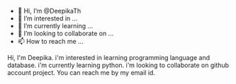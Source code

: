 - 👋 Hi, I’m @DeepikaTh
- 👀 I’m interested in ...
- 🌱 I’m currently learning ...
- 💞️ I’m looking to collaborate on ...
- 📫 How to reach me ...

<!---
DeepikaTh/DeepikaTh is a ✨ special ✨ repository because its `README.md` (this file) appears on your GitHub profile.
You can click the Preview link to take a look at your changes.
--->
Hi, I'm Deepika.
i'm interested in learning programming language and database.
i'm currently learning python.
i'm looking to collaborate on github account project.
You can reach me by my email id.
